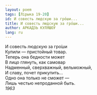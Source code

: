 ```yaml
---
layout: poem
tags: [Лірыка 19-20]
id: И совесть людскую за гро́ши...
title: И совесть людскую за гро́ши...
author: АРКАДЗЬ КУЛЯШОЎ
lang: ru
---
```



И совесть людскую за гро́ши  
Купили — пристойный товар.  
Теперь она бедности может  
В лицо глянуть, как самовар  
Надменный, сверхважный, вельможный,  
И славу, почет прикупить...  
Одно она только не сможет —  
Лишь честью непроданной быть.  
*1963*  
